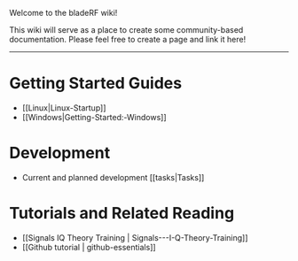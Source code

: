 Welcome to the bladeRF wiki!

This wiki will serve as a place to create some community-based documentation. Please feel free to create a page and link it here!


***


# Getting Started Guides #
* [[Linux|Linux-Startup]]
* [[Windows|Getting-Started:-Windows]]

# Development #

* Current and planned development [[tasks|Tasks]]

# Tutorials and Related Reading #
* [[Signals IQ Theory Training | Signals---I-Q-Theory-Training]]
* [[Github tutorial | github-essentials]]

